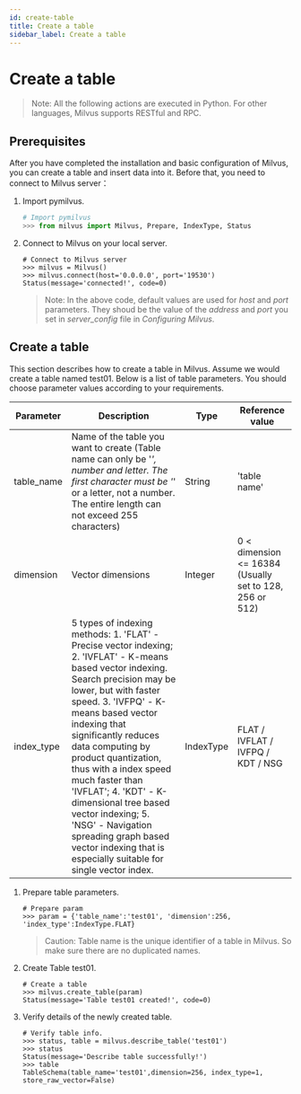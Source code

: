 ```yaml
---
id: create-table
title: Create a table
sidebar_label: Create a table
---
```


# Create a table

> Note: All the following actions are executed in Python. For other languages, Milvus supports RESTful and RPC.

## Prerequisites
After you have completed the installation and basic configuration of Milvus, you can create a table and insert data into it. Before that, you need to connect to Milvus server：

1. Import pymilvus.

   ```python
   # Import pymilvus
   >>> from milvus import Milvus, Prepare, IndexType, Status

   ```
2. Connect to Milvus on your local server.

   ```
   # Connect to Milvus server
   >>> milvus = Milvus()
   >>> milvus.connect(host='0.0.0.0', port='19530')
   Status(message='connected!', code=0)

   ```
   > Note: In the above code, default values are used for *host* and *port* parameters. They shoud be the value of the *address* and *port* you set in *server_config* file in *Configuring Milvus*.
   
## Create a table
This section describes how to create a table in Milvus. Assume we would create a table named test01. Below is a list of table parameters. You should choose parameter values according to your requirements.

|  Parameter  |  Description  |  Type   |  Reference value   |
| ------------| --------------| --------| ---------|
| table_name  | Name of the table you want to create (Table name can only be '_', number and letter. The first character must be '_' or a letter, not a number. The entire length can not exceed 255 characters)| String | 'table name' |
| dimension   | Vector dimensions | Integer | 0 < dimension <= 16384 (Usually set to 128, 256 or 512)
| index_type  |5 types of indexing methods: 1. 'FLAT' - Precise vector indexing; 2. 'IVFLAT' - K-means based vector indexing. Search precision may be lower, but with faster speed. 3. 'IVFPQ' - K-means based vector indexing that significantly reduces data computing by product quantization, thus with a index speed much faster than 'IVFLAT'; 4. 'KDT' - K-dimensional tree based vector indexing; 5. 'NSG' - Navigation spreading graph based vector indexing that is especially suitable for single vector index. |IndexType|FLAT / IVFLAT / IVFPQ / KDT / NSG |


1. Prepare table parameters.
  
   ```
   # Prepare param
   >>> param = {'table_name':'test01', 'dimension':256, 'index_type':IndexType.FLAT}
   ```
   
   > Caution: Table name is the unique identifier of a table in Milvus. So make sure there are no duplicated names.
   
2. Create Table test01.

   ```
   # Create a table
   >>> milvus.create_table(param)
   Status(message='Table test01 created!', code=0)
   ```
   
3. Verify details of the newly created table.
   ```
   # Verify table info.
   >>> status, table = milvus.describe_table('test01')
   >>> status
   Status(message='Describe table successfully!')
   >>> table
   TableSchema(table_name='test01',dimension=256, index_type=1, store_raw_vector=False)
   
   ```                        

